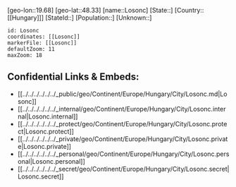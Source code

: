 ﻿---
location: [48.33,19.68]
mapzoom: [7,12] 
mapmarker: city 
type: City
tags:
- geo/City


SpocWebEntityId: 32101
isDeleted: false
confidential: public

---
[geo-lon::19.68]
[geo-lat::48.33]
[name::Losonc]
[State::]
[Country::[[Hungary]]]
[StateId::]
[Population::]
[Unknown::]


```leaflet
id: Losonc
coordinates: [[Losonc]]
markerFile: [[Losonc]]
defaultZoom: 11 
maxZoom: 18
```


## Confidential Links & Embeds: 
- [[../../../../../../_public/geo/Continent/Europe/Hungary/City/Losonc.md|Losonc]] 
- [[../../../../../../_internal/geo/Continent/Europe/Hungary/City/Losonc.internal|Losonc.internal]] 
- [[../../../../../../_protect/geo/Continent/Europe/Hungary/City/Losonc.protect|Losonc.protect]] 
- [[../../../../../../_private/geo/Continent/Europe/Hungary/City/Losonc.private|Losonc.private]] 
- [[../../../../../../_personal/geo/Continent/Europe/Hungary/City/Losonc.personal|Losonc.personal]] 
- [[../../../../../../_secret/geo/Continent/Europe/Hungary/City/Losonc.secret|Losonc.secret]] 
